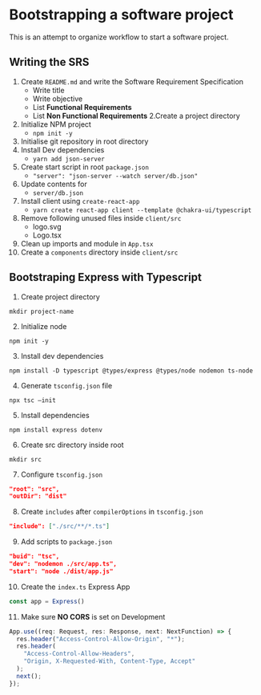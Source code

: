 # Bootstrapping a software project
This is an attempt to organize workflow to start a software project.

## Writing the SRS

1. Create `README.md` and write the Software Requirement Specification
    - Write title
    - Write objective
    - List <b>Functional Requirements</b>
    - List <b>Non Functional Requirements</b>
2.Create a project directory
3. Initialize NPM project
      - `npm init -y`
5. Initialise git repository in root directory
6. Install Dev dependencies
     - `yarn add json-server`
7. Create start script in root `package.json`
    - `"server": "json-server --watch server/db.json"`
7. Update contents for 
    - `server/db.json`
8. Install client using `create-react-app`
    - `yarn create react-app client --template @chakra-ui/typescript`
9. Remove following unused files inside `client/src`
    - logo.svg
    - Logo.tsx
10. Clean up imports and module in `App.tsx`
11. Create a `components` directory inside `client/src`


## Bootstraping Express with Typescript

1. Create project directory
```shell
mkdir project-name
```
2. Initialize node
```shell
npm init -y
```
3. Install dev dependencies
```shell 
npm install -D typescript @types/express @types/node nodemon ts-node
```
4. Generate `tsconfig.json` file
```shell
npx tsc —init
```
5. Install dependencies
```shell
npm install express dotenv
```
6. Create src directory inside root
```shell
mkdir src
```
7. Configure `tsconfig.json`
```json
"root": "src",
"outDir": "dist"
```
8. Create `includes` after `compilerOptions` in `tsconfig.json`
```json
"include": ["./src/**/*.ts"]
```
9. Add scripts to `package.json`
```json
"buid": "tsc",
"dev": "nodemon ./src/app.ts",
"start": "node ./dist/app.js"
```
10. Create the `index.ts` Express App
```ts
const app = Express()
```
11. Make sure <b>NO CORS</b> is set on Development 
```ts
App.use((req: Request, res: Response, next: NextFunction) => {
  res.header("Access-Control-Allow-Origin", "*");
  res.header(
    "Access-Control-Allow-Headers",
    "Origin, X-Requested-With, Content-Type, Accept"
  );
  next();
});
```
